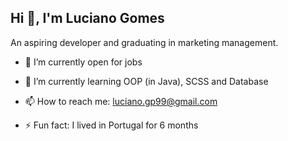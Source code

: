 ## Hi 👋, I'm Luciano Gomes

An aspiring developer and graduating in marketing management.

- 🔭 I’m currently open for jobs

- 🌱 I’m currently learning OOP (in Java), SCSS and Database

- 📫 How to reach me: luciano.gp99@gmail.com

- ⚡ Fun fact: I lived in Portugal for 6 months
